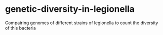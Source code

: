 # genetic-diversity-in-legionella
Compairing genomes of different strains of legionella to count the diversity of this bacteria